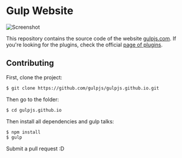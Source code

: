 Gulp Website
=====================

![Screenshot](http://cl.ly/image/2H3Y1F1R2I2q/Screen%20Shot%202014-12-30%20at%2011.52.01%20PM.png)

This repository contains the source code of the website [gulpjs.com](http://gulpjs.com). If you're looking for the plugins, check the official [page of plugins](http://gulpjs.com/plugins/).

## Contributing

First, clone the project:

```sh
$ git clone https://github.com/gulpjs/gulpjs.github.io.git
```

Then go to the folder:

```sh
$ cd gulpjs.github.io
```

Then install all dependencies and gulp talks:

```sh
$ npm install
$ gulp
```

Submit a pull request :D